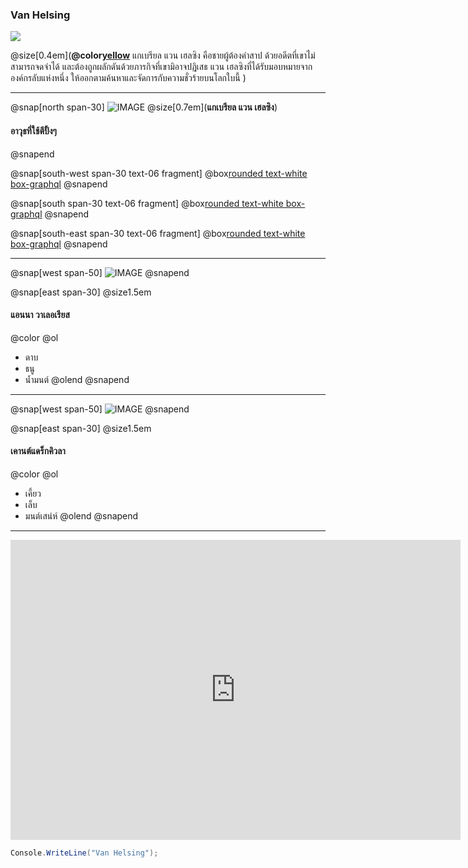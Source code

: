 ### Van Helsing

![](https://sv1.picz.in.th/images/2019/12/04/i15TQb.md.png)

@size[0.4em](**@color[yellow](นักล่าล้างเผ่าพันธุ์ปีศาจ)** แกเบรียล แวน เฮลซิง คือชายผู้ต้องคำสาป ด้วยอดีตที่เขาไม่สามารถจดจำได้ และต้องถูกผลักดันด้วยภารกิจที่เขามิอาจปฏิเสธ แวน เฮลซิงที่ได้รับมอบหมายจากองค์กรลับแห่งหนึ่ง ให้ออกตามค้นหาและจัดการกับความชั่วร้ายบนโลกใบนี้ )

---

@snap[north span-30]
![IMAGE](http://popcornfor2.com/upload/user_3/images/2556/Oct/H/04/46603173.jpg)
@size[0.7em](**แกเบรียล  แวน เฮลซิง**)
#### 
#### อาวุธที่ใช้ตีปั้งๆ

@snapend

@snap[south-west span-30 text-06 fragment]
@box[rounded text-white box-graphql](@size[1.5em](กงจักร))
@snapend

@snap[south span-30 text-06 fragment]
@box[rounded text-white box-graphql](@size[1.5em](หน้าไม้))
@snapend

@snap[south-east span-30 text-06 fragment]
@box[rounded text-white box-graphql](@size[1.5em](สกิลพระเอก))
@snapend

---

@snap[west span-50]
![IMAGE](http://images4.fanpop.com/image/photos/23900000/Anna-Valerious-Van-Helsing-female-movie-characters-23970744-1024-768.jpg)
@snapend

@snap[east span-30] @size1.5em
#### แอนนา วาเลอเรียส
@color[](อาวุธที่ใช้)
@ol
- ดาบ
- ธนู
- น้ำมนต์
@olend @snapend

---

@snap[west span-50]
![IMAGE](http://image.dek-d.com/25/1240588/111088856)
@snapend

@snap[east span-30] @size1.5em
#### เคานต์แดร็กคิวลา
@color[](อาวุธที่ใช้)
@ol
- เคี้ยว
- เล็บ
- มนต์เสน่ห์
@olend @snapend

---

<iframe width="720" height="480" src="https://www.youtube.com/embed/WfSqZVGCCyw" frameborder="0" allow="accelerometer; autoplay; encrypted-media; gyroscope; picture-in-picture" allowfullscreen></iframe>

```c#
Console.WriteLine("Van Helsing");
```